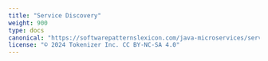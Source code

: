 ```yaml
---
title: "Service Discovery"
weight: 900
type: docs
canonical: "https://softwarepatternslexicon.com/java-microservices/service-discovery"
license: "© 2024 Tokenizer Inc. CC BY-NC-SA 4.0"
---
```

